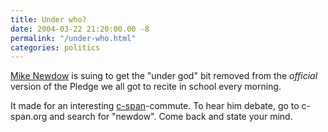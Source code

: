 ```yaml
---
title: Under who?
date: 2004-03-22 21:20:00.00 -8
permalink: "/under-who.html"
categories: politics
---
```


[Mike Newdow](http://www.restorethepledge.com/) is suing to get the "under god" bit removed from the _official_ version of the Pledge we all got to recite in school every morning.

It made for an interesting [c-span](http://www.c-span.org)-commute. To hear him debate, go to c-span.org and search for "newdow". Come back and state your mind.
